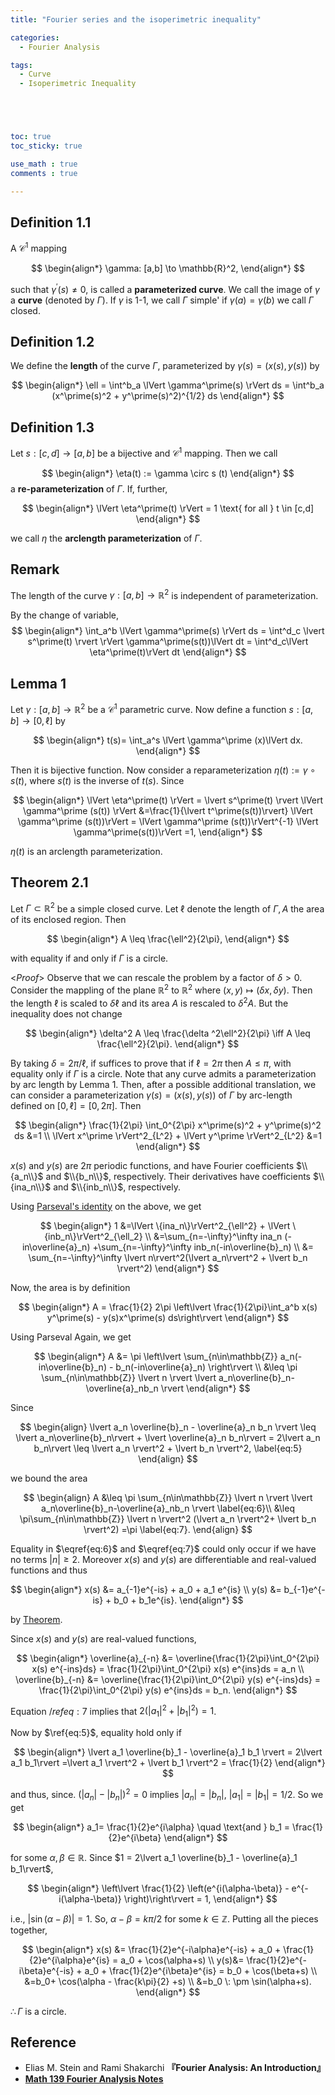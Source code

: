 ```yaml
---
title: "Fourier series and the isoperimetric inequality"

categories:
  - Fourier Analysis

tags:
  - Curve
  - Isoperimetric Inequality





toc: true
toc_sticky: true

use_math : true
comments : true

---
```


## Definition 1.1
A $\mathscr{C}^1$ mapping 

$$
\begin{align*}
\gamma: [a,b] \to \mathbb{R}^2,
\end{align*}
$$

such that $\gamma^\prime(s)\neq 0$, is called a **parameterized curve**. We call the image of $\gamma$ a **curve** (denoted by $\Gamma$). If $\gamma$ is 1-1, we call $\Gamma$ simple' if $\gamma(a) = \gamma(b)$ we call $\Gamma$ closed.




## Definition 1.2 
We define the **length** of the curve $\Gamma$, parameterized by $\gamma(s)= (x(s), y(s))$ by

$$
\begin{align*}
\ell = \int^b_a \lVert \gamma^\prime(s) \rVert ds = \int^b_a (x^\prime(s)^2 + y^\prime(s)^2)^{1/2} ds
\end{align*}
$$



## Definition 1.3
Let $s: [c,d] \to [a,b]$ be a bijective and $\mathscr{C}^1$ mapping. Then we call 


$$
\begin{align*}
\eta(t) := \gamma \circ s (t)
\end{align*}
$$
a **re-parameterization** of $\Gamma$. If, further, 

$$
\begin{align*}
\lVert \eta^\prime(t) \rVert = 1 \text{ for all } t \in [c,d]
\end{align*}
$$

we call $\eta$ the **arclength parameterization** of $\Gamma$.


## Remark
The length of the curve $\gamma: [a,b]\to \mathbb{R}^2$ is independent of parameterization.

By the change of variable, 
$$
\begin{align*}
\int_a^b \lVert \gamma^\prime(s) \rVert ds = \int^d_c \lvert s^\prime(t) \rvert \rVert  \gamma^\prime(s(t))\lVert  dt =
\int^d_c\lVert \eta^\prime(t)\rVert dt
\end{align*}
$$


## Lemma 1
Let $\gamma: [a,b] \to \mathbb{R}^2$ be a $\mathscr{C}^1$ parametric curve. Now define a function $s: [a,b] \to [0,\ell]$ by 

$$
\begin{align*}
t(s)= \int_a^s \lVert \gamma^\prime (x)\lVert dx.
\end{align*}
$$

Then it is bijective function. Now consider a reparameterization $\eta(t) := \gamma \circ s (t)$, where $s(t)$ is the inverse of $t(s)$. Since 

$$
\begin{align*}
\lVert \eta^\prime(t) \rVert = \lvert s^\prime(t) \rvert \lVert \gamma^\prime (s(t)) \rVert &=\frac{1}{\lvert t^\prime(s(t))\rvert} \lVert \gamma^\prime (s(t))\rVert = \lVert \gamma^\prime (s(t))\rVert^{-1} \lVert \gamma^\prime(s(t))\rVert =1,
\end{align*}
$$

$\eta(t)$ is an arclength parameterization.

$$\tag*{$\square$}$$
## Theorem 2.1
Let $\Gamma \subset \mathbb{R}^2$ be a simple closed curve. Let $\ell$ denote the length of $\Gamma, A$ the area of its enclosed region. Then


$$
\begin{align*}
A \leq \frac{\ell^2}{2\pi},
\end{align*}
$$

with equality if and only if $\Gamma$ is a circle. 

<*Proof*>
Observe that we can rescale the problem by a factor of $\delta>0$. Consider the mappling of the plane $\mathbb{R}^2$ to $\mathbb{R}^2$ where $(x,y)\mapsto (\delta x, \delta y).$ Then the length $\ell$ is scaled to $\delta \ell$ and its area $A$ is rescaled to $\delta^2 A$. But the inequality does not change

$$
\begin{align*}
\delta^2 A \leq \frac{\delta ^2\ell^2}{2\pi} \iff A \leq \frac{\ell^2}{2\pi}.
\end{align*}
$$

By taking $\delta = 2\pi / \ell$, if suffices to prove that if $\ell=2\pi$ then $A \leq \pi$, with equality only if $\Gamma$ is a circle. Note that any curve admits a parameterization by arc	length by Lemma 1. Then, after a possible additional translation,  we can consider a parameterization $\gamma(s)=(x(s), y(s))$ of $\Gamma$ by arc-length defined on $[0,\ell]=[0,2\pi]$. Then 

$$
\begin{align*}
\frac{1}{2\pi} \int_0^{2\pi} x^\prime(s)^2 + y^\prime(s)^2 ds &=1 \\
\lVert x^\prime \rVert^2_{L^2}  + \lVert y^\prime \rVert^2_{L^2} &=1
\end{align*}
$$

$x(s)$ and $y(s)$ are $2\pi$ periodic  functions, and have Fourier coefficients $\\{a_n\\}$ and $\\{b_n\\}$, respectively. Their derivatives have coefficients $\\{ina_n\\}$ and $\\{inb_n\\}$, respectively. 

Using [Parseval's identity](https://seanie12.github.io/blog/fourier%20analysis/L2-recovery/#corollary-12-parsevals-identity) on the above, we get 

$$
\begin{align*}
1 &=\lVert \{ina_n\}\rVert^2_{\ell^2} + \lVert \{inb_n\}\rVert^2_{\ell_2} \\
&=\sum_{n=-\infty}^\infty  ina_n (-in\overline{a}_n) +\sum_{n=-\infty}^\infty inb_n(-in\overline{b}_n) \\ &= \sum_{n=-\infty}^\infty \lvert n\rvert^2(\lvert a_n\rvert^2 + \lvert b_n \rvert^2) 
\end{align*}
$$ 


Now, the area is by definition

$$
\begin{align*}
A = \frac{1}{2} 2\pi \left\lvert \frac{1}{2\pi}\int_a^b x(s) y^\prime(s) - y(s)x^\prime(s) ds\right\rvert
\end{align*}
$$

Using Parseval Again,  we get

$$
\begin{align*}
A &= \pi \left\lvert \sum_{n\in\mathbb{Z}} a_n(-in\overline{b}_n) - b_n(-in\overline{a}_n) \right\rvert \\
&\leq \pi \sum_{n\in\mathbb{Z}} \lvert n \rvert \lvert a_n\overline{b}_n-\overline{a}_nb_n \rvert 
\end{align*}
$$

Since 

$$
\begin{align}
\lvert a_n \overline{b}_n - \overline{a}_n b_n \rvert  \leq \lvert a_n\overline{b}_n\rvert + \lvert \overline{a}_n b_n\rvert = 2\lvert a_n b_n\rvert \leq \lvert a_n \rvert^2 + \lvert b_n \rvert^2,
\label{eq:5}
\end{align}
$$

we bound the area 

$$
\begin{align}
A &\leq \pi \sum_{n\in\mathbb{Z}} \lvert n \rvert \lvert a_n\overline{b}_n-\overline{a}_nb_n \rvert  \label{eq:6}\\
&\leq \pi\sum_{n\in\mathbb{Z}} \lvert n \rvert^2 (\lvert a_n \rvert^2+ \lvert b_n \rvert^2) =\pi \label{eq:7}.
\end{align}
$$

Equality in $\eqref{eq:6}$ and $\eqref{eq:7}$ could only occur if we have no terms $\lvert n \rvert\geq 2$. Moreover $x(s)$ and $y(s)$ are differentiable and real-valued functions and thus 




$$
\begin{align*}
x(s) &= a_{-1}e^{-is} + a_0 + a_1 e^{is} \\
y(s) &= b_{-1}e^{-is} + b_0 + b_1e^{is}.
\end{align*}
$$

by [Theorem](https://seanie12.github.io/blog/fourier%20analysis/L2-recovery/#theorem-21).

Since $x(s)$ and $y(s)$ are real-valued functions, 

$$
\begin{align*}
\overline{a}_{-n} &= \overline{\frac{1}{2\pi}\int_0^{2\pi} x(s) e^{-ins}ds} 
= \frac{1}{2\pi}\int_0^{2\pi} x(s) e^{ins}ds = a_n \\
\overline{b}_{-n} &= \overline{\frac{1}{2\pi}\int_0^{2\pi} y(s) e^{-ins}ds} 
= \frac{1}{2\pi}\int_0^{2\pi} y(s) e^{ins}ds = b_n.
\end{align*}
$$

Equation $/ref{eq:7}$ implies that $2(\lvert a_1 \rvert^2 + \lvert b_1 \rvert^2)=1$.

Now by $\ref{eq:5}$, equality hold only if 

$$
\begin{align*}
\lvert a_1 \overline{b}_1 - \overline{a}_1 b_1 \rvert =  2\lvert a_1 b_1\rvert =\lvert a_1 \rvert^2 + \lvert b_1 \rvert^2 = \frac{1}{2}
\end{align*}
$$

and thus, since. $(\lvert a_n \rvert - \lvert b_n \rvert)^2=0$ implies $\lvert a_n \rvert = \lvert b_n \rvert$, $\lvert a_1 \rvert = \lvert b_1 \rvert = 1/2$. So we get

$$
\begin{align*}
a_1= \frac{1}{2}e^{i\alpha} \quad \text{and } b_1 = \frac{1}{2}e^{i\beta}
\end{align*}
$$ 

for some $\alpha, \beta \in \mathbb{R}$. Since $1 = 2\lvert a_1 \overline{b}_1 - \overline{a}_1 b_1\rvert$, 

$$
\begin{align*}
\left\lvert \frac{1}{2} \left(e^{i(\alpha-\beta)} - e^{-i(\alpha-\beta)} \right)\right\rvert = 1,
\end{align*}
$$

i.e., $\lvert \sin(\alpha-\beta)\rvert=1$. So, $\alpha-\beta = k\pi/2$ for some $k\in\mathbb{Z}$. Putting all the pieces together, 

$$
\begin{align*}
x(s) &= \frac{1}{2}e^{-i\alpha}e^{-is} + a_0 + \frac{1}{2}e^{i\alpha}e^{is} = a_0 + \cos(\alpha+s) \\
y(s)&= \frac{1}{2}e^{-i\beta}e^{-is} + a_0 + \frac{1}{2}e^{i\beta}e^{is} = b_0 + \cos(\beta+s)  \\
&=b_0+ \cos(\alpha - \frac{k\pi}{2} +s) \\
&=b_0 \: \pm \sin(\alpha+s).
\end{align*}
$$

$\therefore \Gamma$ is a circle.

$$\tag*{$\square$}$$

## Reference
- Elias M. Stein and  Rami Shakarchi **『**Fourier Analysis: An Introduction**』**
- **[Math 139 Fourier Analysis Notes](https://drive.google.com/file/d/1f1pp1QkF0BqqLELBrKyk69X0ofd3SjdR/view?usp=sharing)**
